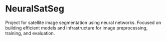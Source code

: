 # NeuralSatSeg
Project for satellite image segmentation using neural networks. Focused on building efficient models and infrastructure for image preprocessing, training, and evaluation.
